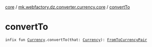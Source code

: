 [core](../index.md) / [mk.webfactory.dz.converter.currency.core](index.md) / [convertTo](./convert-to.md)

# convertTo

`infix fun `[`Currency`](-currency/index.md)`.convertTo(that: `[`Currency`](-currency/index.md)`): `[`FromToCurrencyPair`](-from-to-currency-pair/index.md)